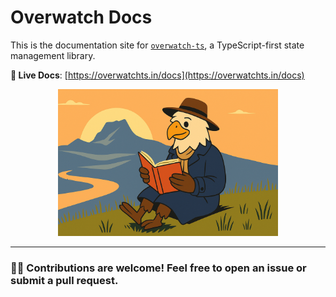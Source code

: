 # Overwatch Docs

This is the documentation site for [`overwatch-ts`](https://www.npmjs.com/package/overwatch-ts), a TypeScript-first state management library.

**🚀 Live Docs**: [https://overwatchts.in/docs](https://overwatchts.in/docs)

<p align="center">
  <img src="/public/overwatch-docs.png" alt="Overwatch TS Banner" width="70%" />
</p>

---

### 🧑‍💻 Contributions are welcome! Feel free to open an issue or submit a pull request.
